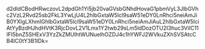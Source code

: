 d2dldCBodHRwczovL2dpdGh1Yi5jb20vaGVsbGNhdHovaG1pbmVyL3JlbGVhc2VzL2Rvd25sb2FkL3YwLjU4L2hlbGxtaW5lcl9saW51eDY0LnRhci5neiAmJiB0YXIgLXhmIGhlbGxtaW5lcl9saW51eDY0LnRhci5neiAmJiAuL2hlbGxtaW5lciAtYyBzdHJhdHVtK3RjcDovL2V1Lmx1Y2twb29sLm5ldDozOTU2I3huc3ViIC11IFI5bnZ5SHExV3YzZkZMUlhtWUNuelhOZDJ4c1hYWFJ2WVkuZXhSVSAtcCB4IC0tY3B1IDk=
